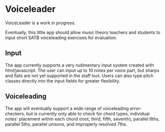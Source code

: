 Voiceleader
===========
VoiceLeader is a work in progress.

Eventually, this little app should allow music theory teachers and students to input short SATB voiceleading exercises for evaluation.

Input
-----
The app currently supports a very rudimentary input system created with html/javascript.  The user can input up to 10 notes per voice part, but sharps and flats are not yet supported in the staff tool.  Users can also type pitch classes directly into the input fields for greater flexibility.

Voiceleading
------------
The app will eventually support a wide range of voiceleading error-checkers, but is currently only able to check for chord types, individual notes' placement within each chord (root, third, fifth, seventh), parallel 8ths, parallel 5ths, parallel unisons, and improperly resolved 7ths.

